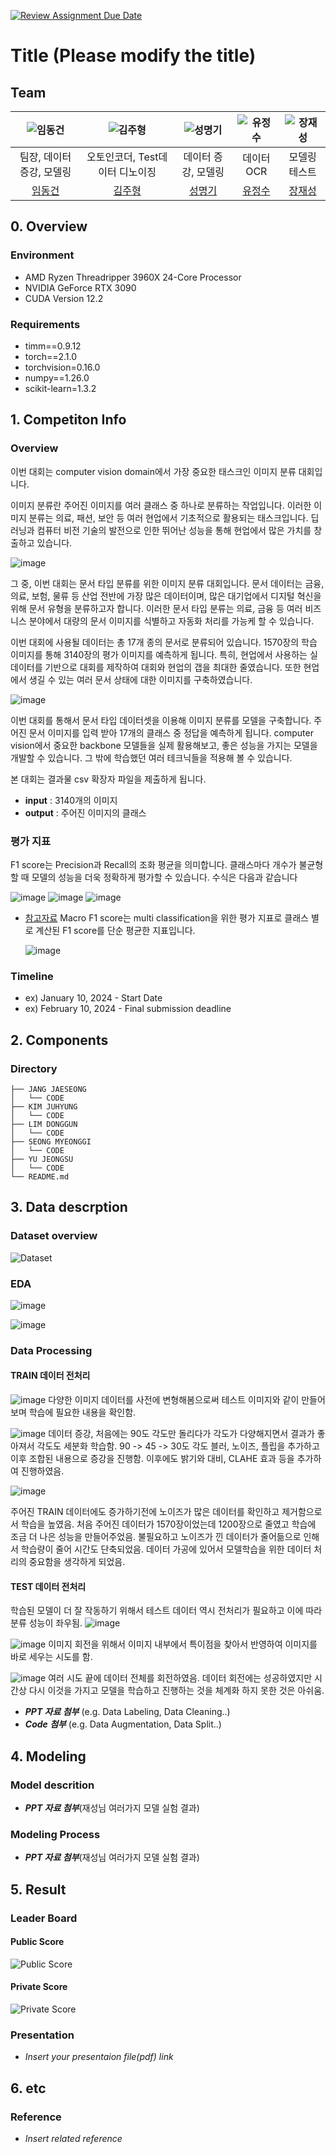 [![Review Assignment Due Date](https://classroom.github.com/assets/deadline-readme-button-22041afd0340ce965d47ae6ef1cefeee28c7c493a6346c4f15d667ab976d596c.svg)](https://classroom.github.com/a/FVjNDCrt)
# Title (Please modify the title)
## Team

| ![임동건](https://avatars.githubusercontent.com/u/125024589?v=4) | ![김주형](https://avatars.githubusercontent.com/u/95218618?v=4) | ![성명기](https://avatars.githubusercontent.com/u/104310191?v=4) | ![유정수](https://avatars.githubusercontent.com/u/50096716?v=4) | ![장재성](https://avatars.githubusercontent.com/u/165862584?v=4) |
| :--------------------------------------------------------------: | :--------------------------------------------------------------: | :--------------------------------------------------------------: | :--------------------------------------------------------------: | :--------------------------------------------------------------: |
|            팀장, 데이터증강, 모델링          |          오토인코더, Test데이터 디노이징      |           데이터 증강, 모델링     |    데이터 OCR         |                모델링 테스트               |
|            [임동건](https://github.com/LimDG1981)             |            [김주형](https://github.com/AjouKim)             |            [성명기](https://github.com/SUNGMYEONGGI)             |            [유정수](https://github.com/Dream-Forge-Studios)             |            [장재성](https://github.com/mirrbandi)             |

## 0. Overview
### Environment
-   AMD Ryzen Threadripper 3960X 24-Core Processor
-   NVIDIA GeForce RTX 3090
-   CUDA Version 12.2

### Requirements    
-   timm==0.9.12
-   torch==2.1.0
-   torchvision=0.16.0
-   numpy==1.26.0
-   scikit-learn=1.3.2

## 1. Competiton Info
### Overview
 이번 대회는 computer vision domain에서 가장 중요한 태스크인 이미지 분류 대회입니다.

 이미지 분류란 주어진 이미지를 여러 클래스 중 하나로 분류하는 작업입니다. 이러한 이미지 분류는 의료, 패션, 보안 등 여러 현업에서 기초적으로 활용되는 태스크입니다. 딥러닝과 컴퓨터 비전 기술의 발전으로 인한 뛰어난 성능을 통해 현업에서 많은 가치를 창출하고 있습니다.

![image](https://github.com/UpstageAILab/upstage-cv-classification-cv2/assets/76687996/f35917ed-effd-4c5d-8f79-10fe1718bcc7)
  
  그 중, 이번 대회는 문서 타입 분류를 위한 이미지 분류 대회입니다. 문서 데이터는 금융, 의료, 보험, 물류 등 산업 전반에 가장 많은 데이터이며, 많은 대기업에서 디지털 혁신을 위해 문서 유형을 분류하고자 합니다. 이러한 문서 타입 분류는 의료, 금융 등 여러 비즈니스 분야에서 대량의 문서 이미지를 식별하고 자동화 처리를 가능케 할 수 있습니다.

이번 대회에 사용될 데이터는 총 17개 종의 문서로 분류되어 있습니다. 1570장의 학습 이미지를 통해 3140장의 평가 이미지를 예측하게 됩니다. 특히, 현업에서 사용하는 실 데이터를 기반으로 대회를 제작하여 대회와 현업의 갭을 최대한 줄였습니다. 또한 현업에서 생길 수 있는 여러 문서 상태에 대한 이미지를 구축하였습니다.

![image](https://github.com/UpstageAILab/upstage-cv-classification-cv2/assets/76687996/e69229b9-b3c1-443b-a5c2-2ce499667c89)

이번 대회를 통해서 문서 타입 데이터셋을 이용해 이미지 분류를 모델을 구축합니다. 주어진 문서 이미지를 입력 받아 17개의 클래스 중 정답을 예측하게 됩니다. computer vision에서 중요한 backbone 모델들을 실제 활용해보고, 좋은 성능을 가지는 모델을 개발할 수 있습니다. 그 밖에 학습했던 여러 테크닉들을 적용해 볼 수 있습니다.

본 대회는 결과물 csv 확장자 파일을 제출하게 됩니다.
-   **input** : 3140개의 이미지
-   **output** : 주어진 이미지의 클래스

### 평가 지표
F1 score는 Precision과 Recall의 조화 평균을 의미합니다. 클래스마다 개수가 불균형할 때 모델의 성능을 더욱 정확하게 평가할 수 있습니다. 수식은 다음과 같습니다
 
![image](https://github.com/UpstageAILab/upstage-cv-classification-cv2/assets/76687996/253cd5a2-0806-4822-8135-e5b35b8a88e3)
![image](https://github.com/UpstageAILab/upstage-cv-classification-cv2/assets/76687996/4b52b801-89df-4e6c-b86c-48219fde4c1e)
![image](https://github.com/UpstageAILab/upstage-cv-classification-cv2/assets/76687996/6dd9eedb-2c05-46cd-a6fd-80cf19d40b42)

- [참고자료](https://www.v7labs.com/blog/f1-score-guide)
Macro F1 score는 multi classification을 위한 평가 지표로 클래스 별로 계산된 F1 score를 단순 평균한 지표입니다.
    
    ![image](https://aistages-api-public-prod.s3.amazonaws.com/app/Files/01555d7c-ad8a-4ce3-9692-33d2be0eaaf6.png)

### Timeline
- ex) January 10, 2024 - Start Date
- ex) February 10, 2024 - Final submission deadline

## 2. Components

### Directory
```
├── JANG JAESEONG
│   └── CODE
├── KIM JUHYUNG
│   └── CODE
├── LIM DONGGUN
│   └── CODE
├── SEONG MYEONGGI
│   └── CODE
├── YU JEONGSU
│   └── CODE
└── README.md
```

## 3. Data descrption

### Dataset overview
![Dataset](https://raw.githubusercontent.com/SUNGMYEONGGI/image/main/Dataset%20%E1%84%80%E1%85%A2%E1%84%8B%E1%85%AD.png)

### EDA

![image](https://github.com/user-attachments/assets/22ec492a-995b-4023-837d-26bfe8ddd6ad)


![image](https://github.com/user-attachments/assets/16e00ca4-6016-440e-884a-77e4c08d678c)


### Data Processing

#### TRAIN 데이터 전처리
![image](https://github.com/user-attachments/assets/384e5edf-a952-4077-825b-3cbc6d4c82a1)
다양한 이미지 데이터를 사전에 변형해봄으로써 테스트 이미지와 같이 만들어 보며 학습에 필요한 내용을 확인함.

![image](https://github.com/user-attachments/assets/3f599871-6ae8-47a7-8796-9b41c97f1c07)
데이터 증강, 처음에는 90도 각도만 돌리다가 각도가 다양해지면서 결과가 좋아져서 각도도 세분화 학습함.
90 -> 45 -> 30도 각도
블러, 노이즈, 플립을 추가하고 이후 조합된 내용으로 증강을 진행함.
이후에도 밝기와 대비, CLAHE 효과 등을 추가하여 진행하였음.

![image](https://github.com/user-attachments/assets/d853af4b-bae5-4013-ab77-7975c254c4d8)

주어진 TRAIN 데이터에도 증가하기전에 노이즈가 많은 데이터를 확인하고 제거함으로서 학습을 높였음.
처음 주어진 데이터가 1570장이었는데 1200장으로 줄였고 학습에 조금 더 나은 성능을 만들어주었음.
불필요하고 노이즈가 낀 데이터가 줄어듦으로 인해서 학습량이 줄어 시간도 단축되었음.
데이터 가공에 있어서 모델학습을 위한 데이터 처리의 중요함을 생각하게 되었음.

#### TEST 데이터 전처리

학습된 모델이 더 잘 작동하기 위해서 테스트 데이터 역시 전처리가 필요하고 이에 따라 분류 성능이 좌우됨.
![image](https://github.com/user-attachments/assets/435f0656-4bbf-4500-97b6-484caef2ddc9)


![image](https://github.com/user-attachments/assets/9a17f396-3f45-49b8-84a9-c97115d7de25)
이미지 회전을 위해서 이미지 내부에서 특이점을 찾아서 반영하여 이미지를 바로 세우는 시도를 함.

![image](https://github.com/user-attachments/assets/8c73a0e9-b297-4e0a-b2af-2e05b79097fe)
여러 시도 끝에 데이터 전체를 회전하였음. 
데이터 회전에는 성공하였지만 시간상 다시 이것을 가지고 모델을 학습하고 진행하는 것을 체계화 하지 못한 것은 아쉬움.

- **_PPT 자료 첨부_** (e.g. Data Labeling, Data Cleaning..)
- **_Code 첨부_** (e.g. Data Augmentation, Data Split..)

## 4. Modeling 
### Model descrition

- **_PPT 자료 첨부_**(재성님 여러가지 모델 실험 결과)

### Modeling Process

- **_PPT 자료 첨부_**(재성님 여러가지 모델 실험 결과)

## 5. Result

### Leader Board
#### Public Score
![Public Score](https://raw.githubusercontent.com/SUNGMYEONGGI/image/main/Public%20Score.png)
#### Private Score
![Private Score](https://raw.githubusercontent.com/SUNGMYEONGGI/image/main/Private%20Score.png)

### Presentation

- _Insert your presentaion file(pdf) link_

## 6. etc
### Reference

- _Insert related reference_
